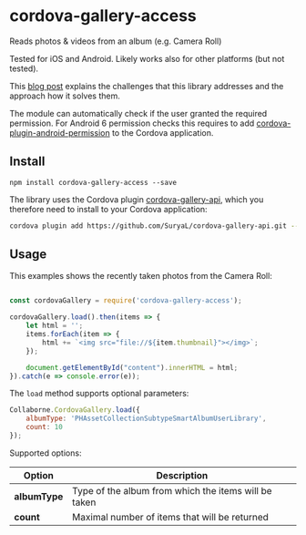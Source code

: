 # cordova-gallery-access
Reads photos & videos from an album (e.g. Camera Roll)

Tested for iOS and Android. Likely works also for other platforms (but not tested).

This [blog post](https://medium.com/collaborne-engineering/my-cordova-nightmares-accessing-photos-from-the-phones-gallery-7528a0860555#.jq0oqswb8) explains the challenges that this library addresses and the approach how it solves them.

The module can automatically check if the user granted the required permission.
For Android 6 permission checks this requires to add [cordova-plugin-android-permission](https://github.com/NeoLSN/cordova-plugin-android-permission) to the Cordova application.


## Install

~~~~
npm install cordova-gallery-access --save
~~~~

The library uses the Cordova plugin [cordova-gallery-api](https://github.com/SuryaL/cordova-gallery-api.git),
which you therefore need to install to your Cordova application:

```bash
cordova plugin add https://github.com/SuryaL/cordova-gallery-api.git --save
```

## Usage

This examples shows the recently taken photos from the Camera Roll:

```javascript

const cordovaGallery = require('cordova-gallery-access');

cordovaGallery.load().then(items => {
    let html = '';
    items.forEach(item => {
        html += `<img src="file://${item.thumbnail}"></img>`;
    });

    document.getElementById("content").innerHTML = html;
}).catch(e => console.error(e));
```

The `load` method supports optional parameters:

```javascript
Collaborne.CordovaGallery.load({
    albumType: 'PHAssetCollectionSubtypeSmartAlbumUserLibrary',
    count: 10
});
```

Supported options:

| Option        | Description                                          |
| ------------- | ---------------------------------------------------- |
| **albumType** | Type of the album from which the items will be taken |
| **count**     | Maximal number of items that will be returned        |
